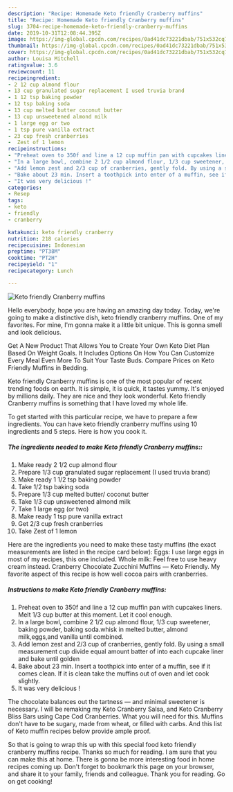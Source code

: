 ```yaml
---
description: "Recipe: Homemade Keto friendly Cranberry muffins"
title: "Recipe: Homemade Keto friendly Cranberry muffins"
slug: 3704-recipe-homemade-keto-friendly-cranberry-muffins
date: 2019-10-31T12:08:44.395Z
image: https://img-global.cpcdn.com/recipes/0ad41dc73221dbab/751x532cq70/keto-friendly-cranberry-muffins-recipe-main-photo.jpg
thumbnail: https://img-global.cpcdn.com/recipes/0ad41dc73221dbab/751x532cq70/keto-friendly-cranberry-muffins-recipe-main-photo.jpg
cover: https://img-global.cpcdn.com/recipes/0ad41dc73221dbab/751x532cq70/keto-friendly-cranberry-muffins-recipe-main-photo.jpg
author: Louisa Mitchell
ratingvalue: 3.6
reviewcount: 11
recipeingredient:
- 2 12 cup almond flour
- 13 cup granulated sugar replacement I used truvia brand
- 1 12 tsp baking powder
- 12 tsp baking soda
- 13 cup melted butter coconut butter
- 13 cup unsweetened almond milk
- 1 large egg or two
- 1 tsp pure vanilla extract
- 23 cup fresh cranberries
-  Zest of 1 lemon
recipeinstructions:
- "Preheat oven to 350f and line a 12 cup muffin pan with cupcakes liners. Melt 1/3 cup butter at this moment. Let it cool enough."
- "In a large bowl, combine 2 1/2 cup almond flour, 1/3 cup sweetener, baking powder, baking soda.whisk in melted butter, almond milk,eggs,and vanilla until combined."
- "Add lemon zest and 2/3 cup of cranberries, gently fold. By using a small measurement cup divide equal amount batter of into each cupcake liner and bake until golden"
- "Bake about 23 min. Insert a toothpick into enter of a muffin, see if it comes clean. If it is clean take the muffins out of oven and let cook slightly."
- "It was very delicious !"
categories:
- Resep
tags:
- keto
- friendly
- cranberry

katakunci: keto friendly cranberry
nutrition: 218 calories
recipecuisine: Indonesian
preptime: "PT38M"
cooktime: "PT2H"
recipeyield: "1"
recipecategory: Lunch

---
```



![Keto friendly Cranberry muffins](https://img-global.cpcdn.com/recipes/0ad41dc73221dbab/751x532cq70/keto-friendly-cranberry-muffins-recipe-main-photo.jpg)

Hello everybody, hope you are having an amazing day today. Today, we're going to make a distinctive dish, keto friendly cranberry muffins. One of my favorites. For mine, I'm gonna make it a little bit unique. This is gonna smell and look delicious.

Get A New Product That Allows You to Create Your Own Keto Diet Plan Based On Weight Goals. It Includes Options On How You Can Customize Every Meal Even More To Suit Your Taste Buds. Compare Prices on Keto Friendly Muffins in Bedding.

Keto friendly Cranberry muffins is one of the most popular of recent trending foods on earth. It is simple, it is quick, it tastes yummy. It's enjoyed by millions daily. They are nice and they look wonderful. Keto friendly Cranberry muffins is something that I have loved my whole life.


To get started with this particular recipe, we have to prepare a few ingredients. You can have keto friendly cranberry muffins using 10 ingredients and 5 steps. Here is how you cook it.

##### The ingredients needed to make Keto friendly Cranberry muffins::

1. Make ready 2 1/2 cup almond flour
1. Prepare 1/3 cup granulated sugar replacement (I used truvia brand)
1. Make ready 1 1/2 tsp baking powder
1. Take 1/2 tsp baking soda
1. Prepare 1/3 cup melted butter/ coconut butter
1. Take 1/3 cup unsweetened almond milk
1. Take 1 large egg (or two)
1. Make ready 1 tsp pure vanilla extract
1. Get 2/3 cup fresh cranberries
1. Take  Zest of 1 lemon


Here are the ingredients you need to make these tasty muffins (the exact measurements are listed in the recipe card below): Eggs: I use large eggs in most of my recipes, this one included. Whole milk: Feel free to use heavy cream instead. Cranberry Chocolate Zucchini Muffins — Keto Friendly. My favorite aspect of this recipe is how well cocoa pairs with cranberries. 

##### Instructions to make Keto friendly Cranberry muffins:

1. Preheat oven to 350f and line a 12 cup muffin pan with cupcakes liners. Melt 1/3 cup butter at this moment. Let it cool enough.
1. In a large bowl, combine 2 1/2 cup almond flour, 1/3 cup sweetener, baking powder, baking soda.whisk in melted butter, almond milk,eggs,and vanilla until combined.
1. Add lemon zest and 2/3 cup of cranberries, gently fold. By using a small measurement cup divide equal amount batter of into each cupcake liner and bake until golden
1. Bake about 23 min. Insert a toothpick into enter of a muffin, see if it comes clean. If it is clean take the muffins out of oven and let cook slightly.
1. It was very delicious !


The chocolate balances out the tartness — and minimal sweetener is necessary. I will be remaking my Keto Cranberry Salsa, and Keto Cranberry Bliss Bars using Cape Cod Cranberries. What you will need for this. Muffins don&#39;t have to be sugary, made from wheat, or filled with carbs. And this list of Keto muffin recipes below provide ample proof. 

So that is going to wrap this up with this special food keto friendly cranberry muffins recipe. Thanks so much for reading. I am sure that you can make this at home. There is gonna be more interesting food in home recipes coming up. Don't forget to bookmark this page on your browser, and share it to your family, friends and colleague. Thank you for reading. Go on get cooking!
